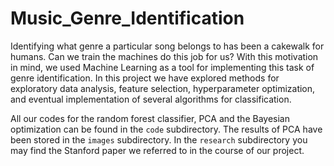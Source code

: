 # Music_Genre_Identification
Identifying what genre a particular song belongs to has been a cakewalk for humans. Can we train the machines do this job for us? With this motivation in mind, we used Machine Learning as a tool for implementing this task of genre identification.
In this project we have explored methods for exploratory data analysis, feature selection, hyperparameter optimization, and eventual implementation of several algorithms for classification.

All our codes for the random forest classifier, PCA and the Bayesian optimization can be found in the `code` subdirectory. The results of PCA have been stored in the `images` subdirectory. In the `research` subdirectory you may find the Stanford paper we referred to in the course of our project.
